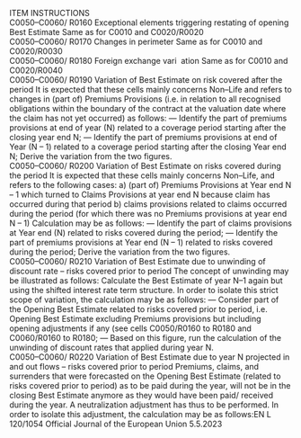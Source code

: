  
ITEM  INSTRUCTIONS  
C0050–C0060/ 
R0160  Exceptional elements 
triggering restating of 
opening Best Estimate  Same as for C0010 and C0020/R0020  
C0050–C0060/ 
R0170  Changes in perimeter  Same as for C0010 and C0020/R0030  
C0050–C0060/ 
R0180  Foreign exchange vari ­
ation  Same as for C0010 and C0020/R0040  
C0050–C0060/ 
R0190  Variation of Best 
Estimate on risk covered 
after the period  It is expected that these cells mainly concerns Non–Life and refers to changes in 
(part of) Premiums Provisions (i.e. in relation to all recognised obligations within 
the boundary of the contract at the valuation date where the claim has not yet 
occurred) as follows: 
— Identify the part of premiums provisions at end of year (N) related to a 
coverage period starting after the closing year end N; 
— Identify the part of premiums provisions at end of Year (N – 1) related to a 
coverage period starting after the closing Year end N; 
Derive the variation from the two figures.  
C0050–C0060/ 
R0200  Variation of Best 
Estimate on risks covered 
during the period  It is expected that these cells mainly concerns Non–Life, and refers to the 
following cases: 
a) (part of) Premiums Provisions at Year end N – 1 which turned to Claims 
Provisions at year end N because claim has occurred during that period 
b) claims provisions related to claims occurred during the period (for which there 
was no Premiums provisions at year end N – 1) 
Calculation may be as follows: 
— Identify the part of claims provisions at Year end (N) related to risks covered 
during the period; 
— Identify the part of premiums provisions at Year end (N – 1) related to risks 
covered during the period; 
Derive the variation from the two figures.  
C0050–C0060/ 
R0210  Variation of Best 
Estimate due to 
unwinding of discount 
rate – risks covered prior 
to period  The concept of unwinding may be illustrated as follows: Calculate the Best 
Estimate of year N–1 again but using the shifted interest rate term structure. 
In order to isolate this strict scope of variation, the calculation may be as follows: 
— Consider part of the Opening Best Estimate related to risks covered prior to 
period, i.e. Opening Best Estimate excluding Premiums provisions but 
including opening adjustments if any (see cells C0050/R0160 to R0180 and 
C0060/R0160 to R0180; 
— Based on this figure, run the calculation of the unwinding of discount rates 
that applied during year N.  
C0050–C0060/ 
R0220  Variation of Best 
Estimate due to year N 
projected in and out 
flows – risks covered 
prior to period  Premiums, claims, and surrenders that were forecasted on the Opening Best 
Estimate (related to risks covered prior to period) as to be paid during the year, 
will not be in the closing Best Estimate anymore as they would have been paid/ 
received during the year. 
A neutralization adjustment has thus to be performed. 
In order to isolate this adjustment, the calculation may be as follows:EN  L 120/1054 Official Journal of the European Union 5.5.2023
